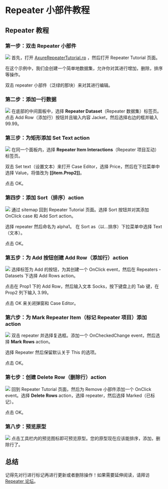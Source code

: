 # Repeater 小部件教程

## Repeater 教程

### 第一步：双击 Repeater 小部件
![](images/repeater-widget-tutorials-repeater-tutorial-1.png)
首先，打开 [AxureRepeaterTutorial.rp](downloads/AxureRepeaterTutorial.rp) ，然后打开 Repeater Tutorial 页面。

在这个示例中，我们会创建一个简单地数据集，允许你对其进行增加，删除，排序等操作。

双击 repeater 小部件（泛绿的那块）来对其进行编辑。

### 第二步：添加一行数据
![](images/repeater-widget-tutorials-repeater-tutorial-2.png)
在底部的中间面板中，选择 **Repeater Dataset**（Repeater 数据集）标签页。点击 Add Row（添加行）按钮并且输入内容 Jacket，然后选择右边的框并输入 99.99。

### 第三步：为矩形添加 Set Text action
![](images/repeater-widget-tutorials-repeater-tutorial-3.png)
在同一个面板内，选择 **Repeater Item Interactions**（Repeater 项目互动）标签页。

双击 Set text（设置文本）来打开 Case Editor，选择 Price，然后在下拉菜单中选择 Value，将值改为 **[[item.Prop2]]**。

点击 OK。

### 第四步：添加 Sort（排序）action
![](images/repeater-widget-tutorials-repeater-tutorial-4.png)
通过 sitemap 回到 Repeater Tutorial 页面。选择 Sort 按钮并对其添加 OnClick case 和 Add Sort action。

选择 repeater 然后命名为 alpha1。 在 Sort as（以...排序）下拉菜单中选择 Text（文本）。

点击 OK。

### 第五步：为 Add 按钮创建 Add Row（添加行）action
![](images/repeater-widget-tutorials-repeater-tutorial-5.png)
选择标签为 Add 的按钮，为其创建一个 OnClick event，然后在 Repeaters - Datasets 下选择 Add Rows action。

点击在 Prop1 下的 Add Row，然后输入文本 Socks，按下键盘上的 Tab 键，在 Prop2 列下输入 3.99。

点击 OK 来关闭弹窗和 Case Editor。

### 第六步：为 Mark Repeater Item（标记 Repeater 项目）添加 action
![](images/repeater-widget-tutorials-repeater-tutorial-6.png)
双击 repeater 并选择复选框。添加一个 OnCheckedChange event，然后选择 **Mark Rows** action。

选择 Repeater 然后保留默认关于 This 的选项。

点击 OK。

### 第七步：创建 Delete Row（删除行）action
![](images/repeater-widget-tutorials-repeater-tutorial-7.png)
回到 Repeater Tutorial 页面，然后为 Remove 小部件添加一个 OnClick event。选择 **Delete Rows** action，选择 repeater，然后选择 Marked（已标记）。

点击 OK。

### 第八步：预览原型
![](images/repeater-widget-tutorials-repeater-tutorial-8.png)
点击工具栏内的预览图标即可预览原型。您的原型现在应该能排序，添加，删除行了。

## 总结
记得先对行进行标记再进行更新或者删除操作！如果需要延伸阅读，请拜访 [Repeater 论坛](http://www.axure.com/forum/repeater-widget/)。